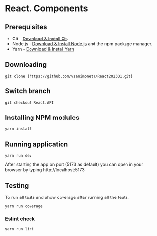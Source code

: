 # React. Components

## Prerequisites

- Git - [Download & Install Git](https://git-scm.com/downloads).
- Node.js - [Download & Install Node.js](https://nodejs.org/en/download/) and the npm package manager.
- Yarn - [Download & Install Yarn](https://classic.yarnpkg.com/lang/en/docs/install/)

## Downloading

```
git clone {https://github.com/vzanimonets/React2023Q1.git}
```
## Switch branch

```
git checkout React.API
```

## Installing NPM modules

```
yarn install
```

## Running application

```
yarn run dev
```

After starting the app on port (5173 as default) you can open
in your browser by typing http://localhost:5173

## Testing



To run all tests and show coverage  after running all the tests:

```
yarn run coverage
```

### Eslint check

```
yarn run lint
```
